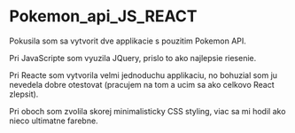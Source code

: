 # Pokemon_api_JS_REACT

Pokusila som sa vytvorit dve applikacie s pouzitim Pokemon API. 

Pri JavaScripte som vyuzila JQuery, prislo to ako najlepsie riesenie. 

Pri Reacte som vytvorila velmi jednoduchu applikaciu, no bohuzial som ju nevedela dobre otestovat (pracujem na tom a ucim sa ako celkovo React zlepsit).  

Pri oboch som zvolila skorej minimalisticky CSS styling, viac sa mi hodil ako nieco ultimatne farebne. 
